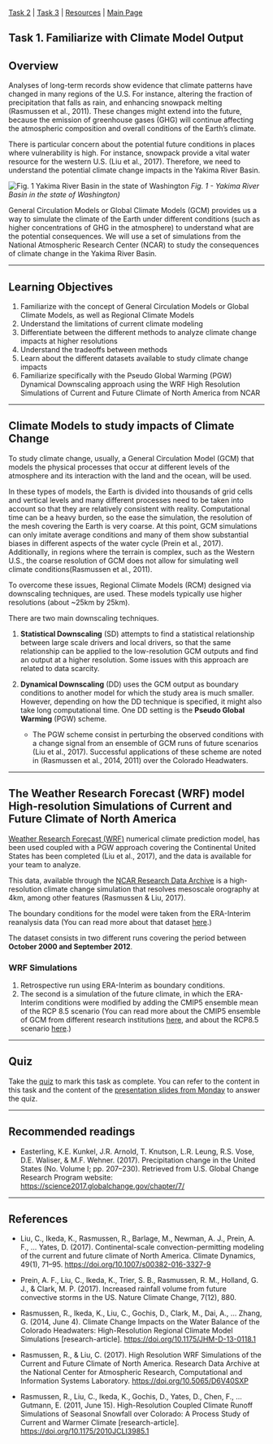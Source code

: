  [Task 2](Task2.md) | [Task 3](Task3.md) | [Resources](Resources.md) | [Main Page](https://mushimu.github.io/12657-project/)

## Task 1. Familiarize with Climate Model Output

## Overview

Analyses of long-term records show evidence that climate patterns have changed in many regions of the U.S. For instance, altering the fraction of precipitation that falls as rain, and enhancing snowpack melting (Rasmussen et al., 2011). These changes might extend into the future, because the emission of greenhouse gases (GHG) will continue affecting the atmospheric composition and overall conditions of the Earth’s climate.

There is particular concern about the potential future conditions in places where vulnerability is high. For instance, snowpack provide a vital water resource for the western U.S. (Liu et al., 2017). Therefore, we need to understand the potential climate change impacts in the Yakima River Basin.


![Fig. 1 Yakima River Basin in the state of Washington](https://mushimu.github.io/12657-project/images/YakimaRiverBasinCities.png)
_Fig. 1 - Yakima River Basin in the state of Washington)_

General Circulation Models or Global Climate Models (GCM) provides us a way to simulate the climate of the Earth under different conditions (such as higher concentrations of GHG in the atmosphere) to understand what are the potential consequences. We will use a set of simulations from the National Atmospheric Research Center (NCAR) to study the consequences of climate change in the Yakima River Basin.

----
## Learning Objectives

1. Familiarize with the concept of General Circulation Models or Global Climate Models, as well as Regional Climate Models
2. Understand the limitations of current climate modeling
3. Differentiate between the different methods to analyze climate change impacts at higher resolutions
4. Understand the tradeoffs between methods
5. Learn about the different datasets available to study climate change impacts
6. Familiarize specifically with the Pseudo Global Warming (PGW) Dynamical Downscaling approach using the WRF High Resolution Simulations of Current and Future Climate of North America from NCAR

----
## Climate Models to study impacts of Climate Change

To study climate change, usually, a General Circulation Model (GCM) that models the physical processes that occur at different levels of the atmosphere and its interaction with the land and the ocean, will be used.

In these types of models, the Earth is divided into thousands of grid cells and vertical levels and many different processes need to be taken into account so that they are relatively consistent with reality. Computational time can be a heavy burden, so the ease the simulation, the resolution of the mesh covering the Earth is very coarse. At this point, GCM simulations can only imitate average conditions and many of them show substantial biases in different aspects of the water cycle (Prein et al., 2017). Additionally, in regions where the terrain is complex, such as the Western U.S., the coarse resolution of GCM does not allow for simulating well climate conditions(Rasmussen et al., 2011).

To overcome these issues, Regional Climate Models (RCM) designed via downscaling techniques, are used. These models typically use higher resolutions (about ~25km by 25km).

There are two main downscaling techniques.

1. **Statistical Downscaling** (SD) attempts to find a statistical relationship between large scale drivers and local drivers, so that the same relationship can be applied to the low-resolution GCM outputs and find an output at a higher resolution. Some issues with this approach are related to data scarcity.

2. **Dynamical Downscaling** (DD) uses the GCM output as boundary conditions to another model for which the study area is much smaller. However, depending on how the DD technique is specified, it might also take  long computational time. One DD setting is the **Pseudo Global Warming** (PGW) scheme.

    - The PGW scheme consist in perturbing the observed conditions with a change signal from an ensemble of GCM runs of future scenarios (Liu et al., 2017). Successful applications of these scheme are noted in (Rasmussen et al., 2014, 2011) over the Colorado Headwaters.


----

## The Weather Research Forecast (WRF) model High-resolution Simulations of Current and Future Climate of North America


[Weather Research Forecast (WRF)](https://en.wikipedia.org/wiki/Weather_Research_and_Forecasting_Model) numerical climate prediction model, has been used coupled with a PGW approach covering the Continental United States has been completed (Liu et al., 2017), and the data is available for your team to analyze.

This data, available through the [NCAR Research Data Archive](https://rda.ucar.edu/datasets/ds612.0/) is a high-resolution climate change simulation that resolves mesoscale orography at 4km, among other features (Rasmussen & Liu, 2017).

The boundary conditions for the model were taken from the ERA-Interim reanalysis data (You can read more about that dataset [here]( https://www.ecmwf.int/en/forecasts/datasets/archive-datasets/reanalysis-datasets/era-interim).)

The dataset consists in two different runs covering the period between **October 2000 and September 2012**.

### WRF Simulations

1. Retrospective run using ERA-Interim as boundary conditions.
2. The second is a simulation of the future climate, in which the ERA-Interim conditions were modified by adding the CMIP5 ensemble mean of the RCP 8.5 scenario (You can read more about the CMIP5 ensemble of GCM from different research institutions [here]( https://cmip.llnl.gov/), and about the RCP8.5 scenario [here]( http://sedac.ipcc-data.org/ddc/ar5_scenario_process/RCPs.html).)


----

## Quiz

Take the [quiz](https://forms.gle/DiU36AJLSuiMTk7r7) to mark this task as complete. You can refer to the content in this task and the content of the [presentation slides from Monday](12657-GuestLecture.pdf) to answer the quiz.


----

## Recommended readings

- Easterling, K.E. Kunkel, J.R. Arnold, T. Knutson, L.R. Leung, R.S. Vose, D.E. Waliser, & M.F. Wehner. (2017). Precipitation change in the United States (No. Volume I; pp. 207–230). Retrieved from U.S. Global Change Research Program website: https://science2017.globalchange.gov/chapter/7/



----
## References

- Liu, C., Ikeda, K., Rasmussen, R., Barlage, M., Newman, A. J., Prein, A. F., … Yates, D. (2017). Continental-scale convection-permitting modeling of the current and future climate of North America. Climate Dynamics, 49(1), 71–95. https://doi.org/10.1007/s00382-016-3327-9

- Prein, A. F., Liu, C., Ikeda, K., Trier, S. B., Rasmussen, R. M., Holland, G. J., & Clark, M. P. (2017). Increased rainfall volume from future convective storms in the US. Nature Climate Change, 7(12), 880.

- Rasmussen, R., Ikeda, K., Liu, C., Gochis, D., Clark, M., Dai, A., … Zhang, G. (2014, June 4). Climate Change Impacts on the Water Balance of the Colorado Headwaters: High-Resolution Regional Climate Model Simulations [research-article]. https://doi.org/10.1175/JHM-D-13-0118.1

- Rasmussen, R., & Liu, C. (2017). High Resolution WRF Simulations of the Current and Future Climate of North America. Research Data Archive at the National Center for Atmospheric Research, Computational and Information Systems Laboratory. https://doi.org/10.5065/D6V40SXP

- Rasmussen, R., Liu, C., Ikeda, K., Gochis, D., Yates, D., Chen, F., … Gutmann, E. (2011, June 15). High-Resolution Coupled Climate Runoff Simulations of Seasonal Snowfall over Colorado: A Process Study of Current and Warmer Climate [research-article]. https://doi.org/10.1175/2010JCLI3985.1
